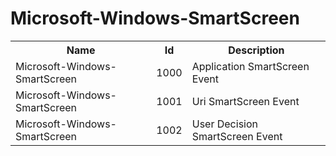# Microsoft-Windows-SmartScreen

<table>
<colgroup><col/><col/><col/></colgroup>
<tr><th>Name</th><th>Id</th><th>Description</th></tr>
<tr><td>Microsoft-Windows-SmartScreen</td><td>1000</td><td>Application SmartScreen Event</td></tr>
<tr><td>Microsoft-Windows-SmartScreen</td><td>1001</td><td>Uri SmartScreen Event</td></tr>
<tr><td>Microsoft-Windows-SmartScreen</td><td>1002</td><td>User Decision SmartScreen Event</td></tr>
</table>
